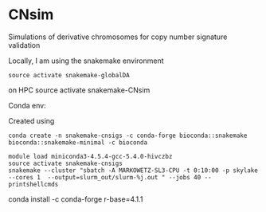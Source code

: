 # CNsim

Simulations of derivative chromosomes for copy number signature validation


Locally, I am using the snakemake environment
```
source activate snakemake-globalDA
```

on HPC
source activate snakemake-CNsim


Conda env:

Created using
```
conda create -n snakemake-cnsigs -c conda-forge bioconda::snakemake bioconda::snakemake-minimal -c bioconda
```


```
module load miniconda3-4.5.4-gcc-5.4.0-hivczbz
source activate snakemake-cnsigs
snakemake --cluster "sbatch -A MARKOWETZ-SL3-CPU -t 0:10:00 -p skylake --cores 1  --output=slurm_out/slurm-%j.out " --jobs 40 --printshellcmds
````

conda install -c conda-forge r-base=4.1.1



